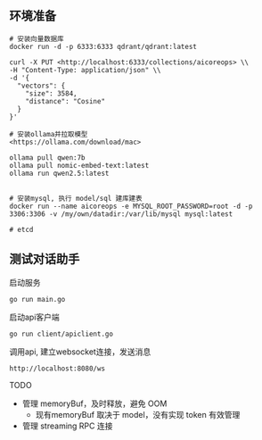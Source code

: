 ## 环境准备
```shell
# 安装向量数据库
docker run -d -p 6333:6333 qdrant/qdrant:latest

curl -X PUT <http://localhost:6333/collections/aicoreops> \\
-H "Content-Type: application/json" \\
-d '{
  "vectors": {
    "size": 3584,
    "distance": "Cosine"
  }
}'

# 安装ollama并拉取模型
<https://ollama.com/download/mac>

ollama pull qwen:7b
ollama pull nomic-embed-text:latest
ollama run qwen2.5:latest


# 安装mysql, 执行 model/sql 建库建表
docker run --name aicoreops -e MYSQL_ROOT_PASSWORD=root -d -p 3306:3306 -v /my/own/datadir:/var/lib/mysql mysql:latest

# etcd

```

## 测试对话助手

启动服务
```
go run main.go
```

启动api客户端
```
go run client/apiclient.go
```

调用api, 建立websocket连接，发送消息
```
http://localhost:8080/ws
```

TODO
- 管理 memoryBuf，及时释放，避免 OOM
    - 现有memoryBuf 取决于 model，没有实现 token 有效管理
- 管理 streaming RPC 连接